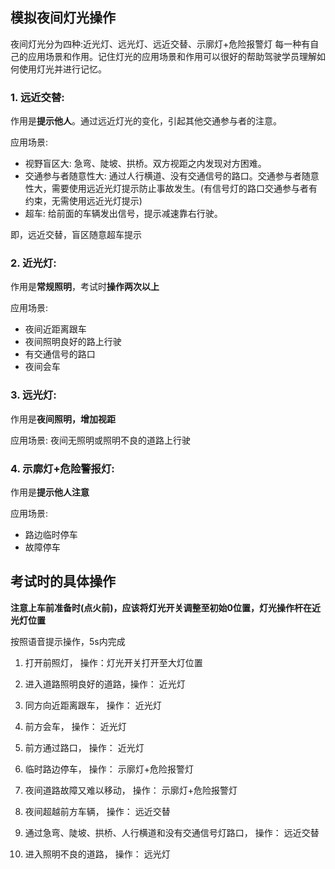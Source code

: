 ## 模拟夜间灯光操作

夜间灯光分为四种:近光灯、远光灯、远近交替、示廓灯+危险报警灯
每一种有自己的应用场景和作用。记住灯光的应用场景和作用可以很好的帮助驾驶学员理解如何使用灯光并进行记忆。

### 1. 远近交替:
作用是**提示他人**。通过远近灯光的变化，引起其他交通参与者的注意。

应用场景:
- 视野盲区大: 急弯、陡坡、拱桥。双方视距之内发现对方困难。
- 交通参与者随意性大: 通过人行横道、没有交通信号的路口。交通参与者随意性大，需要使用远近光灯提示防止事故发生。(有信号灯的路口交通参与者有约束，无需使用远近光灯提示)
- 超车: 给前面的车辆发出信号，提示减速靠右行驶。

即，远近交替，盲区随意超车提示

### 2. 近光灯:
作用是**常规照明**，考试时**操作两次以上**

应用场景:
- 夜间近距离跟车
- 夜间照明良好的路上行驶
- 有交通信号的路口
- 夜间会车

### 3. 远光灯:
作用是**夜间照明，增加视距**

应用场景: 夜间无照明或照明不良的道路上行驶

### 4. 示廓灯+危险警报灯:
作用是**提示他人注意**

应用场景:
- 路边临时停车
- 故障停车



## 考试时的具体操作

**注意上车前准备时(点火前)，应该将灯光开关调整至初始0位置，灯光操作杆在近光灯位置**

按照语音提示操作，5s内完成

1. 打开前照灯， 操作：灯光开关打开至大灯位置
2. 进入道路照明良好的道路，操作： 近光灯
3. 同方向近距离跟车， 操作： 近光灯
4. 前方会车， 操作： 近光灯
5. 前方通过路口， 操作： 近光灯

6. 临时路边停车， 操作： 示廓灯+危险报警灯
7. 夜间道路故障又难以移动， 操作： 示廓灯+危险报警灯

8. 夜间超越前方车辆， 操作： 远近交替
9. 通过急弯、陡坡、拱桥、人行横道和没有交通信号灯路口， 操作： 远近交替

10. 进入照明不良的道路， 操作： 远光灯